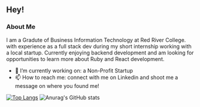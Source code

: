 ## Hey!
### About Me
I am a Gradute of Business Information Technology at Red River College. with experience as a full stack dev during my short internship working with a local startup. Currently enjoying backend development and am looking for opportunities to learn more about Ruby and React development.

- 🔭 I’m currently working on: a Non-Profit Startup
- 📫 How to reach me: connect with me on Linkedin and shoot me a message on where you found me! 

[![Top Langs](https://github-readme-stats.vercel.app/api/top-langs/?username=samuelferrer21&show_icons=true&theme=radical)](https://github.com/anuraghazra/github-readme-stats)
![Anurag's GitHub stats](https://github-readme-stats.vercel.app/api?username=samuelferrer21&show_icons=true&theme=radical)
